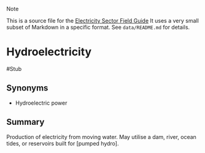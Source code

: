 > [!NOTE] 
> This is a source file for the [Electricity Sector Field Guide](https://grahamlea.github.io/Electricity-Sector-Field-Guide/)
> It uses a very small subset of Markdown in a specific format.
> See `data/README.md` for details.

# Hydroelectricity
#Stub

## Synonyms
- Hydroelectric power


## Summary

Production of electricity from moving water.
May utilise a dam, river, ocean tides, or reservoirs built for [pumped hydro].

